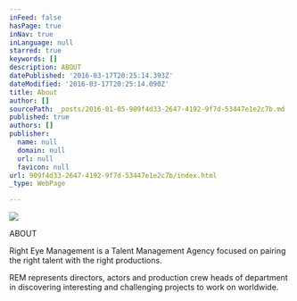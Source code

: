 ```yaml
---
inFeed: false
hasPage: true
inNav: true
inLanguage: null
starred: true
keywords: []
description: ABOUT
datePublished: '2016-03-17T20:25:14.393Z'
dateModified: '2016-03-17T20:25:14.090Z'
title: About
author: []
sourcePath: _posts/2016-01-05-909f4d33-2647-4192-9f7d-53447e1e2c7b.md
published: true
authors: []
publisher:
  name: null
  domain: null
  url: null
  favicon: null
url: 909f4d33-2647-4192-9f7d-53447e1e2c7b/index.html
_type: WebPage

---
```

![](https://the-grid-user-content.s3-us-west-2.amazonaws.com/f80ed2dc-4148-4599-9dbc-04b06606ca89.png)

ABOUT

Right Eye Management is a Talent
Management Agency focused on pairing the right talent with the right
productions.

REM represents directors,
actors and production crew heads of department in discovering interesting and
challenging projects to work on worldwide.